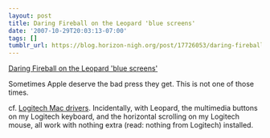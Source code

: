 ```yaml
---
layout: post
title: Daring Fireball on the Leopard 'blue screens'
date: '2007-10-29T20:03:13-07:00'
tags: []
tumblr_url: https://blog.horizon-nigh.org/post/17726053/daring-fireball-on-the-leopard-blue-screens
---
```

[Daring Fireball on the Leopard 'blue screens'](http://daringfireball.net/2007/10/blue_in_the_face)  

Sometimes Apple deserve the bad press they get. This is not one of those times.

cf. [Logitech Mac drivers](/2007/06/28/all-logitech-mac-drivers-silently-install-unsanity.html). Incidentally, with Leopard, the multimedia buttons on my Logitech keyboard, and the horizontal scrolling on my Logitech mouse, all work with nothing extra (read: nothing from Logitech) installed.


